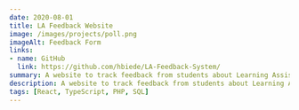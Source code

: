 ```yaml
---
date: 2020-08-01
title: LA Feedback Website
image: /images/projects/poll.png
imageAlt: Feedback Form
links:
- name: GitHub
  link: https://github.com/hbiede/LA-Feedback-System/
summary: A website to track feedback from students about Learning Assistants
description: A website to track feedback from students about Learning Assistants. Written in React using a PHP/MySQL backend
tags: [React, TypeScript, PHP, SQL]
---
```


